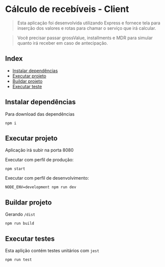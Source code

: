 # Cálculo de recebíveis - Client

> Esta aplicação foi desenvolvida utilizando Express e fornece tela para inserção dos valores e rotas para chamar o serviço que irá calcular.

> Você precisar passar grossValue, installments e MDR para simular quanto irá receber em caso de antecipação.

## Index

-   [Instalar dependências](#install)
-   [Executar projeto](#run-project)
-   [Buildar projeto](#build-project)
-   [Executar teste](#run-test)

## <a name="#install">Instalar dependências</a>

Para download das dependências

```shell
npm i
```

## <a name="run-project">Executar projeto</a>

Aplicação irá subir na porta 8080

Executar com perfil de produção:

```shell
npm start
```

Executar com perfil de desenvolvimento:

```shell
NODE_ENV=development npm run dev
```

## <a name="build-project">Buildar projeto</a>

Gerando `/dist`

```shell
npm run build
```

## <a name="run-test">Executar testes</a>

Esta aplição contém testes unitários com `jest`

```shell
npm run test
```
